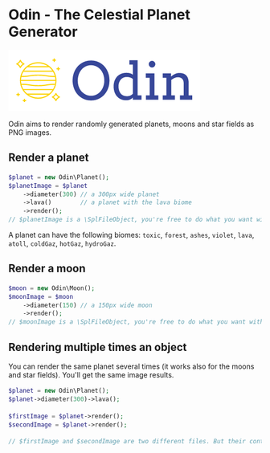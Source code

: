 # Odin - The Celestial Planet Generator

![](odin-logo.png)

Odin aims to render randomly generated planets, moons and star fields as PNG images.

## Render a planet

```php
$planet = new Odin\Planet();
$planetImage = $planet
    ->diameter(300) // a 300px wide planet
    ->lava()        // a planet with the lava biome
    ->render();
// $planetImage is a \SplFileObject, you're free to do what you want with it
```

A planet can have the following biomes: `toxic`, `forest`, `ashes`, `violet`, `lava`, `atoll`, `coldGaz`, `hotGaz`, `hydroGaz`.  


## Render a moon

```php
$moon = new Odin\Moon();
$moonImage = $moon
    ->diameter(150) // a 150px wide moon
    ->render();
// $moonImage is a \SplFileObject, you're free to do what you want with it
```

## Rendering multiple times an object

You can render the same planet several times (it works also for the moons and star fields). You'll get the same image results.

```php
$planet = new Odin\Planet();
$planet->diameter(300)->lava();

$firstImage = $planet->render();
$secondImage = $planet->render();

// $firstImage and $secondImage are two different files. But their content are identical.
```
